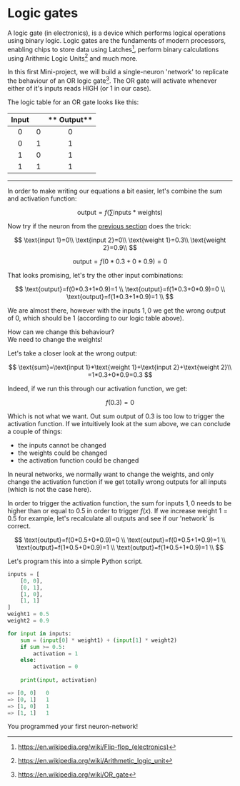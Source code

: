 # Logic gates

A logic gate (in electronics), is a device which performs logical operations using binary logic. Logic gates are the fundaments of modern processors, enabling chips to store data using Latches[^1], perform binary calculations using Arithmic Logic Units[^2] and much more.

[^1]:https://en.wikipedia.org/wiki/Flip-flop_(electronics)
[^2]: https://en.wikipedia.org/wiki/Arithmetic_logic_unit

In this first Mini-project, we will build a single-neuron 'network' to replicate the behaviour of an OR logic gate[^3]. The OR gate will activate whenever either of it's inputs reads HIGH (or 1 in our case).

[^3]: https://en.wikipedia.org/wiki/OR_gate

The logic table for an OR gate looks like this:

**Input**||** Output**
:-----:|:-----:|:-----:
0|0|0
0|1|1
1|0|1
1|1|1

---

In order to make writing our equations a bit easier, let's combine the sum and activation function:

$$
\text{output}=f(\sum\text{inputs}*\text{weights})
$$

Now try if the neuron from the [previous section](neuron.md) does the trick:

$$
\text{input 1}=0\\
\text{input 2}=0\\
\text{weight 1}=0.3\\
\text{weight 2}=0.9\\
$$

$$
\text{output}=f(0*0.3+0*0.9)=0
$$

That looks promising, let's try the other input combinations:

$$
\text{output}=f(0*0.3+1*0.9)=1 \\
\text{output}=f(1*0.3+0*0.9)=0 \\
\text{output}=f(1*0.3+1*0.9)=1 \\
$$

We are almost there, however with the inputs $1,0$ we get the wrong output of $0$, which should be $1$ (according to our logic table above).

How can we change this behaviour? <br> We need to change the weights!

Let's take a closer look at the wrong output:

$$
\text{sum}=\text{input 1}*\text{weight 1}+\text{input 2}+\text{weight 2}\\
=1*0.3+0*0.9=0.3
$$

Indeed, if we run this through our activation function, we get:

$$
f(0.3)=0
$$

Which is not what we want. Out sum output of $0.3$ is too low to trigger the activation function. If we intuitively look at the sum above, we can conclude a couple of things:

- the inputs cannot be changed
- the weights could be changed
- the activation function could be changed

In neural networks, we normally want to change the weights, and only change the activation function if we get totally wrong outputs for all inputs (which is not the case here).

In order to trigger the activation function, the sum for inputs $1,0$ needs to be higher than or equal to 0.5 in order to trigger $f(x)$. If we increase $\text{weight 1}=0.5$ for example, let's recalculate all outputs and see if our 'network' is correct.

$$
\text{output}=f(0*0.5+0*0.9)=0 \\
\text{output}=f(0*0.5+1*0.9)=1 \\
\text{output}=f(1*0.5+0*0.9)=1 \\
\text{output}=f(1*0.5+1*0.9)=1 \\
$$

Let's program this into a simple Python script.

```python title="single_neuron_OR_gate.py"
inputs = [
    [0, 0],
    [0, 1],
    [1, 0],
    [1, 1]
]
weight1 = 0.5
weight2 = 0.9

for input in inputs:
    sum = (input[0] * weight1) + (input[1] * weight2)
    if sum >= 0.5:
        activation = 1
    else:
        activation = 0
    
    print(input, activation)

=> [0, 0]   0
=> [0, 1]   1
=> [1, 0]   1
=> [1, 1]   1
```

You programmed your first neuron-network!